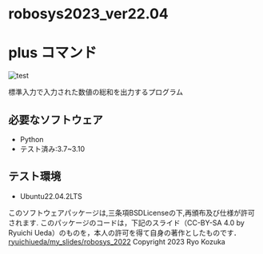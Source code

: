 # robosys2023_ver22.04

# plus コマンド
![test](https://github.com/RyoKozuka/robosys2023_ver22.04/actions/workflows/test.yml/badge.svg)

 標準入力で入力された数値の総和を出力するプログラム

## 必要なソフトウェア
* Python
 * テスト済み:3.7~3.10

## テスト環境
* Ubuntu22.04.2LTS


このソフトウェアパッケージは,三条項BSDLicenseの下,再頒布及び仕様が許可されます.
このパッケージのコードは，下記のスライド（CC-BY-SA 4.0 by Ryuichi Ueda）のものを，本人の許可を得て自身の著作としたものです．
[ryuichiueda/my_slides/robosys_2022](https://github.com/ryuichiueda/my_slides/tree/master/robosys_2022)
Copyright 2023 Ryo Kozuka

